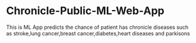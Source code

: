 # Chronicle-Public-ML-Web-App
This is ML App predicts the chance of patient has chronicle diseases such as stroke,lung cancer,breast cancer,diabetes,heart diseases and parkisons

